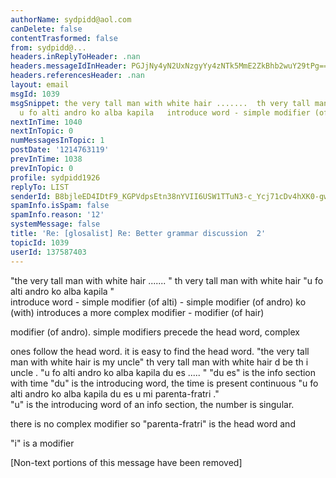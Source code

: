 ```yaml
---
authorName: sydpidd@aol.com
canDelete: false
contentTrasformed: false
from: sydpidd@...
headers.inReplyToHeader: .nan
headers.messageIdInHeader: PGJjNy4yN2UxNzgyYy4zNTk5MmE2ZkBhb2wuY29tPg==
headers.referencesHeader: .nan
layout: email
msgId: 1039
msgSnippet: the very tall man with white hair .......  th very tall man with white  hair
  u fo alti andro ko alba kapila   introduce word - simple modifier (of alti) -
nextInTime: 1040
nextInTopic: 0
numMessagesInTopic: 1
postDate: '1214763119'
prevInTime: 1038
prevInTopic: 0
profile: sydpidd1926
replyTo: LIST
senderId: B8bjleED4IDtF9_KGPVdpsEtn38nYVII6USW1TTuN3-c_Ycj71cDv4hXK0-gwb-8uUExG9iB
spamInfo.isSpam: false
spamInfo.reason: '12'
systemMessage: false
title: 'Re: [glosalist] Re: Better grammar discussion  2'
topicId: 1039
userId: 137587403
---
```


"the very tall man with white hair ....... "
th very tall man with white  hair 
"u fo alti andro ko alba kapila  "      
introduce word - simple modifier (of alti) - simple modifier (of  andro)
ko (with) introduces a more complex modifier - modifier (of hair) 
 
modifier (of andro). simple modifiers precede the head word, complex 
 
ones follow the head word. it is easy to find the head word.
"the very  tall man with white hair is my uncle"
th very tall man with white hair d be  th i uncle .
"u fo alti andro ko alba kapila du es ..... " 
"du es"  is the info section with time 
"du" is the introducing word, the time is  present continuous 
"u fo alti andro ko alba kapila du es u mi  parenta-fratri  ."  
"u" is the introducing word of an info  section, the number is singular. 
 
there is no complex modifier so "parenta-fratri" is the head word and 
 
"i" is a modifier




   


[Non-text portions of this message have been removed]


